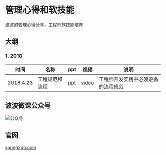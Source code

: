 管理心得和软技能
======
波波的管理心得分享，工程师软技能培养

## 大纲

### 1. 2018

时间 | 名称 | ppt | 视频 | 说明 |
----|-----|-----|-----|------|
2018.4.23|工程规范和流程|[ppt](2018/0501工程规范和流程/工程规范和流程.pdf)|[video](https://v.qq.com/x/page/n0629exrd31.html)| 工程师开发实践中必须遵循的流程规范 |



## 波波微课公众号

![公众号](image/qrcode_wechat.jpg)

## 官网

[spring2go.com](http://www.spring2go.com)
